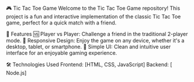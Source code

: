 🎮 Tic Tac Toe Game
Welcome to the Tic Tac Toe Game repository! This project is a fun and interactive implementation of the classic Tic Tac Toe game, perfect for a quick match with a friend.

🌟 Features
🆚 Player vs Player: Challenge a friend in the traditional 2-player mode.
📱 Responsive Design: Enjoy the game on any device, whether it's a desktop, tablet, or smartphone.
🎨 Simple UI: Clean and intuitive user interface for an enjoyable gaming experience.

🛠️ Technologies Used
Frontend: [HTML, CSS, JavaScript]
Backend: [ Node.js] 


